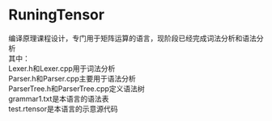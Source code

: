 # RuningTensor
编译原理课程设计，专门用于矩阵运算的语言，现阶段已经完成词法分析和语法分析  
其中：  
Lexer.h和Lexer.cpp用于词法分析  
Parser.h和Parser.cpp主要用于语法分析  
ParserTree.h和ParserTree.cpp定义语法树  
grammar1.txt是本语言的语法表  
test.rtensor是本语言的示意源代码
